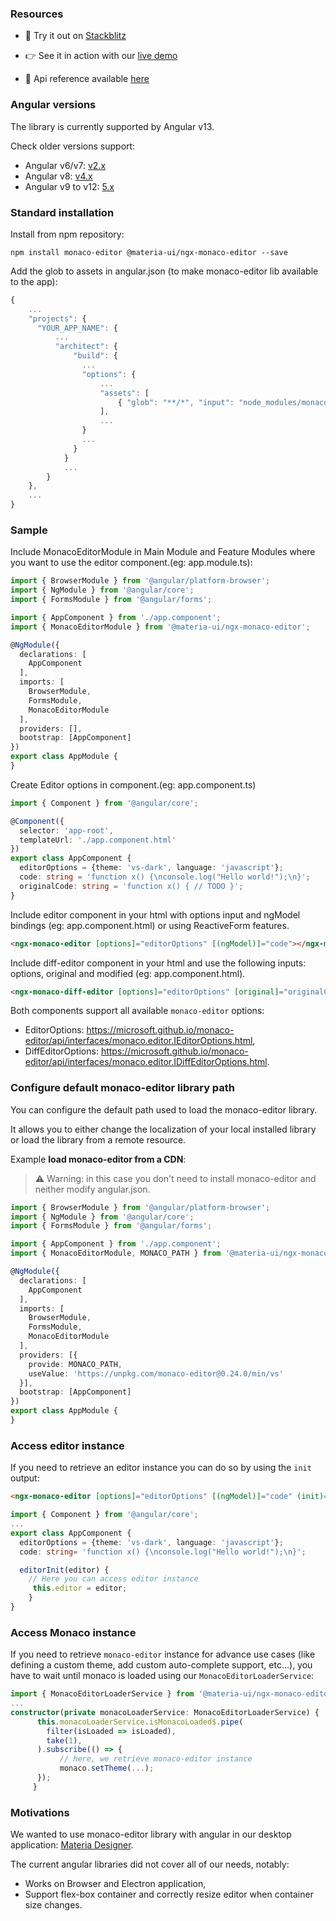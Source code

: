 ### Resources

- 🚀 Try it out on [Stackblitz](https://stackblitz.com/edit/materia-ngx-monaco-editor-example)

- 👉 See it in action with our [live demo](https://materiahq.github.io/ngx-monaco-editor)

- 📖 Api reference available [here](https://materiahq.github.io/ngx-monaco-editor/api-reference)

### Angular versions

The library is currently supported by Angular v13.

Check older versions support:
- Angular v6/v7: [v2.x](https://github.com/materiahq/ngx-monaco-editor/tree/2.0.x)
- Angular v8: [v4.x](https://github.com/materiahq/ngx-monaco-editor/tree/4.0.x)
- Angular v9 to v12: [5.x](https://github.com/materiahq/ngx-monaco-editor/tree/5.1.x)

### Standard installation

Install from npm repository:
```
npm install monaco-editor @materia-ui/ngx-monaco-editor --save
 ```
 
Add the glob to assets in angular.json (to make monaco-editor lib available to the app):
```typescript
{
    ...
    "projects": {
      "YOUR_APP_NAME": {
          ...
          "architect": {
              "build": {
                ...
                "options": {
                    ...
                    "assets": [
                        { "glob": "**/*", "input": "node_modules/monaco-editor", "output": "assets/monaco-editor/" }
                    ],
                    ...
                }
                ...
              }
            }
            ...
        }
    },
    ...
}
 ```

### Sample


Include MonacoEditorModule in Main Module and Feature Modules where you want to use the editor component.(eg: app.module.ts): 

```typescript
import { BrowserModule } from '@angular/platform-browser';
import { NgModule } from '@angular/core';
import { FormsModule } from '@angular/forms';

import { AppComponent } from './app.component';
import { MonacoEditorModule } from '@materia-ui/ngx-monaco-editor';

@NgModule({
  declarations: [
    AppComponent
  ],
  imports: [
    BrowserModule,
    FormsModule,
    MonacoEditorModule
  ],
  providers: [],
  bootstrap: [AppComponent]
})
export class AppModule {
}
```


Create Editor options in component.(eg: app.component.ts)

```typescript
import { Component } from '@angular/core';

@Component({
  selector: 'app-root',
  templateUrl: './app.component.html'
})
export class AppComponent {
  editorOptions = {theme: 'vs-dark', language: 'javascript'};
  code: string = 'function x() {\nconsole.log("Hello world!");\n}';
  originalCode: string = 'function x() { // TODO }';
}
```


Include editor component in your html with options input and ngModel bindings  (eg: app.component.html) or using ReactiveForm features.

```html
<ngx-monaco-editor [options]="editorOptions" [(ngModel)]="code"></ngx-monaco-editor>
```

Include diff-editor component in your html and use the following inputs: options, original and modified (eg: app.component.html).

```html
<ngx-monaco-diff-editor [options]="editorOptions" [original]="originalCode" [modified]="code"></ngx-monaco-diff-editor>
```

Both components support all available `monaco-editor` options:
- EditorOptions: https://microsoft.github.io/monaco-editor/api/interfaces/monaco.editor.IEditorOptions.html,
- DiffEditorOptions: https://microsoft.github.io/monaco-editor/api/interfaces/monaco.editor.IDiffEditorOptions.html.


### Configure default monaco-editor library path

You can configure the default path used to load the monaco-editor library.

It allows you to either change the localization of your local installed library or load the library from a remote resource.

Example **load monaco-editor from a CDN**:

 > ⚠️ Warning: in this case you don't need to install monaco-editor and neither modify angular.json.

```typescript
import { BrowserModule } from '@angular/platform-browser';
import { NgModule } from '@angular/core';
import { FormsModule } from '@angular/forms';

import { AppComponent } from './app.component';
import { MonacoEditorModule, MONACO_PATH } from '@materia-ui/ngx-monaco-editor';

@NgModule({
  declarations: [
    AppComponent
  ],
  imports: [
    BrowserModule,
    FormsModule,
    MonacoEditorModule
  ],
  providers: [{
    provide: MONACO_PATH,
    useValue: 'https://unpkg.com/monaco-editor@0.24.0/min/vs'
  }],
  bootstrap: [AppComponent]
})
export class AppModule {
}
```
### Access editor instance

If you need to retrieve an editor instance you can do so by using the `init` output:
```html
<ngx-monaco-editor [options]="editorOptions" [(ngModel)]="code" (init)="editorInit($event)"></ngx-monaco-editor>
```

```typescript
import { Component } from '@angular/core';
...
export class AppComponent {
  editorOptions = {theme: 'vs-dark', language: 'javascript'};
  code: string= 'function x() {\nconsole.log("Hello world!");\n}';

  editorInit(editor) {
    // Here you can access editor instance
     this.editor = editor;
    }
}
```

### Access Monaco instance

If you need to retrieve `monaco-editor` instance for advance use cases (like defining a custom theme, add custom auto-complete support, etc...), you have to wait until monaco is loaded using our `MonacoEditorLoaderService`:

```typescript
import { MonacoEditorLoaderService } from '@materia-ui/ngx-monaco-editor';
...
constructor(private monacoLoaderService: MonacoEditorLoaderService) {
      this.monacoLoaderService.isMonacoLoaded$.pipe(
        filter(isLoaded => isLoaded),
        take(1),
      ).subscribe(() => {
           // here, we retrieve monaco-editor instance
           monaco.setTheme(...);
      });
     }
```


### Motivations

We wanted to use monaco-editor library with angular in our desktop application: [Materia Designer](https://getmateria.com).

The current angular libraries did not cover all of our needs, notably:
- Works on Browser and Electron application,
- Support flex-box container and correctly resize editor when container size changes.
